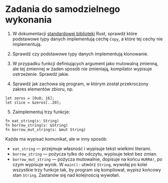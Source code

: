 # Zadania do samodzielnego wykonania

1. W dokumentacji [standardowej biblioteki](https://doc.rust-lang.org/std/) Rust, sprawdź które
   podstawowe typy danych implementują cechę `Copy`, a które tej cechy nie implementują.

2. Sprawdź czy podstawowe typy danych implementują klonowanie.

3. W przypadku funkcji definiujących argument jako mutowalną zmienną, ale tej zmiennej w żaden
   sposób nie zmieniają, kompilator wypisuje ostrzeżenie. Sprawdź jakie.

4. Sprawdź jak zachowa się program, w którym został przekroczony zakres elementów zbioru, np.

```rust,should_panic
let zeros = [0u8; 16];
let slice = &zeros[..20];
```
5. Zaimplementuj trzy funkcje:
```rust,ignore
fn eat_string(s: String)
fn borrow_string(s: &String)
fn borrow_mut_string(s: &mut String)
```
Każda ma wypisać komunikat, ale w inny sposób:
- `eat_string` — przejmuje własność i wypisuje tekst wielkimi literami.
- `borrow_string` — pożycza tylko do odczytu, wypisuje tekst bez zmian.
- `borrow_mut_string` — pożycza mutowalnie, dopisuje na końcu `HURRA!`, po czym wypisuje wynik.
W `main():` utwórz `String`, wywołaj po kolei wszystkie trzy funkcje tak, by program się kompilował, wypisz końcowy stan `String`. Zastanów się nad kolejnością wywołań.
